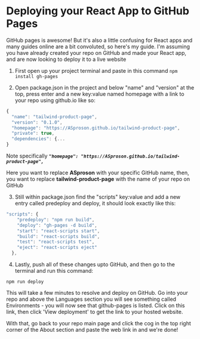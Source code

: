 # Deploying your React App to GitHub Pages

GitHub pages is awesome! But it's also a little confusing for React apps and many guides online are a bit convoluted, so here's my guide. I'm assuming you have already created your repo on GitHub and made your React app, and are now looking to deploy it to a live website

1. First open up your project terminal and paste in this command ```npm install gh-pages```

2. Open package.json in the project and below "name" and "version" at the top, press enter and a new key:value named homepage with a link to your repo using github.io like so:

```JavaScript
{
  "name": "tailwind-product-page",
  "version": "0.1.0",
  "homepage": "https://ASproson.github.io/tailwind-product-page",
  "private": true,
  "dependencies": {...
}
```

Note specifically ***```"homepage": "https://ASproson.github.io/tailwind-product-page",```***

Here you want to replace **ASproson** with your specific GitHub name, then, you want to replace **tailwind-product-page** with the name of your repo on GitHub

3. Still within package.json find the "scripts" key:value and add a new entry called predeploy and deploy, it should look exactly like this:

```JavaScript
"scripts": {
    "predeploy": "npm run build",
    "deploy": "gh-pages -d build",
    "start": "react-scripts start",
    "build": "react-scripts build",
    "test": "react-scripts test",
    "eject": "react-scripts eject"
  },
```

4. Lastly, push all of these changes upto GitHub, and then go to the terminal and run this command:

```npm run deploy```

This will take a few minutes to resolve and deploy on GitHub. Go into your repo and above the Languages section you will see something called Environments - you will now see that github-pages is listed. Click on this link, then click 'View deployment' to get the link to your hosted website. 

With that, go back to your repo main page and click the cog in the top right corner of the About section and paste the web link in and we're done!
